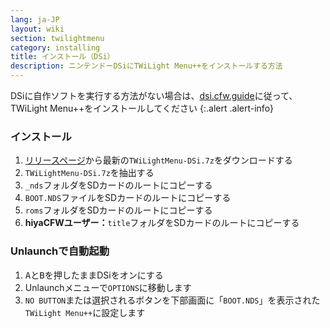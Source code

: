 ```yaml
---
lang: ja-JP
layout: wiki
section: twilightmenu
category: installing
title: インストール（DSi）
description: ニンテンドーDSiにTWiLight Menu++をインストールする方法
---
```


DSiに自作ソフトを実行する方法がない場合は、[dsi.cfw.guide](https://dsi.cfw.guide)に従って、TWiLight Menu++をインストールしてください
{:.alert .alert-info}

### インストール
1. [リリースページ](https://github.com/DS-Homebrew/TWiLightMenu/releases)から最新の`TWiLightMenu-DSi.7z`をダウンロードする
1. `TWiLightMenu-DSi.7z`を抽出する
1. `_nds`フォルダをSDカードのルートにコピーする
1. `BOOT.NDS`ファイルをSDカードのルートにコピーする
1. `roms`フォルダをSDカードのルートにコピーする
1. **hiyaCFWユーザー：**`title`フォルダをSDカードのルートにコピーする

### Unlaunchで自動起動
1. <kbd class="face">A</kbd>と<kbd class="face">B</kbd>を押したままDSiをオンにする
1. Unlaunchメニューで`OPTIONS`に移動します
1. `NO BUTTON`または選択されるボタンを下部画面に「`BOOT.NDS`」を表示された`TWiLight Menu++`に設定します
